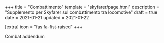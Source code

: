 +++
title = "Combattimento"
template = "skyfarer/page.html"
description = "Supplemento per Skyfarer sul combattimento tra locomotive"
draft = true
date = 2021-01-21
updated = 2021-01-22

[extra]
icon = "fas fa-fist-raised"
+++

Combat addendum
